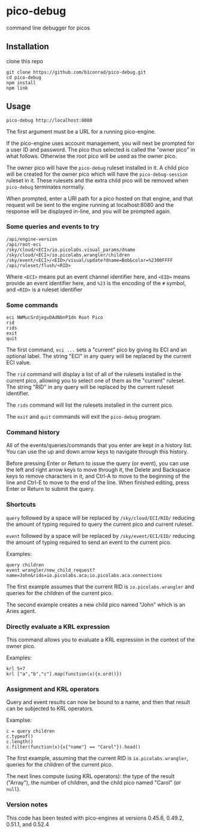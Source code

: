 # pico-debug
command line debugger for picos

## Installation
clone this repo
```
git clone https://github.com/b1conrad/pico-debug.git
cd pico-debug
npm install
npm link
```

## Usage
```
pico-debug http://localhost:8080
```

The first argument must be a URL for a running pico-engine.

If the pico-engine uses account management,
you will next be prompted for a user ID and password.
The pico thus selected is called the "owner pico" in what follows.
Otherwise the root pico will be used as the owner pico.

The owner pico will have the `pico-debug` ruleset installed in it.
A child pico will be created for the owner pico which will
have the `pico-debug-session` ruleset in it.
These rulesets and the extra child pico will be removed when
`pico-debug` terminates normally.

When prompted, enter a URI path for a pico hosted on that engine,
and that request will be sent to the engine running at localhost:8080
and the response will be displayed in-line, and you will be prompted again.

### Some queries and events to try

```
/api/engine-version
/api/root-eci
/sky/cloud/<ECI>/io.picolabs.visual_params/dname
/sky/cloud/<ECI>/io.picolabs.wrangler/children
/sky/event/<ECI>/<EID>/visual/update?dname=Bob&color=%2300FFFF
/api/ruleset/flush/<RID>
```

Where `<ECI>` means put an event channel identifier here, 
and `<EID>` means provide an event identifier here,
and `%23` is the encoding of the `#` symbol,
and `<RID>` is a ruleset identifier
  
### Some commands

```
eci NWMucSrdjegvDAdNbnP1dn Root Pico
rid
rids
exit
quit
```

The first command, `eci ...` sets a "current" pico by giving its ECI and an optional label. 
The string "ECI" in any query will be replaced by the current ECI value.

The `rid` command will display a list of all of the rulesets installed in the current pico,
allowing you to select one of them as the "current" ruleset.
The string "RID" in any query will be replaced by the current ruleset identifier.

The `rids` command will list the rulesets installed in the current pico.

The `exit` and `quit` commands will exit the `pico-debug` program.

### Command history

All of the events/queries/commands that you enter are kept in a history list. 
You can use the up and down arrow keys to navigate through this history.

Before pressing Enter or Return to issue the query (or event),
you can use the left and right arrow keys to move through it,
the Delete and Backspace keys to remove characters in it,
and Ctrl-A to move to the beginning of the line
and Ctrl-E to move to the end of the line.
When finished editing, press Enter or Return to submit the query.

### Shortcuts

`query` followed by a space will be replaced by `/sky/cloud/ECI/RID/` 
reducing the amount of typing required to query the current pico and current ruleset.

`event` followed by a space will be replaced by `/sky/event/ECI/EID/`
reducing the amount of typing required to send an event to the current pico.

Examples:

```
query children
event wrangler/new_child_request?name=John&rids=io.picolabs.aca;io.picolabs.aca.connections
```

The first example assumes that the current RID is `io.picolabs.wrangler`
and queries for the children of the current pico.

The second example creates a new child pico named "John" which is an Aries agent.

### Directly evaluate a KRL expression

This command allows you to evaluate a KRL expression in the context
of the owner pico.

Examples:

```
krl 5+7
krl ["a","b","c"].map(function(x){x.ord()})
```
### Assignment and KRL operators

Query and event results can now be bound to a name,
and then that result can be subjected to KRL operators.

Examplse:

```
c = query children
c.typeof()
c.length()
c.filter(function(x){x{"name"} == "Carol"}).head()
```

The first example, assuming that the current RID is `io.picolabs.wrangler`,
queries for the children of the current pico.

The next lines compute (using KRL operators):
the type of the result ("Array"),
the number of children,
and the child pico named "Carol" (or `null`).

### Version notes

This code has been tested with pico-engines at versions
0.45.6, 
0.49.2,
0.51.1, 
and 0.52.4
